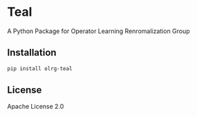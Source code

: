 # Teal

A Python Package for Operator Learning Renromalization Group

## Installation

```bash
pip install olrg-teal
```

## License

Apache License 2.0

